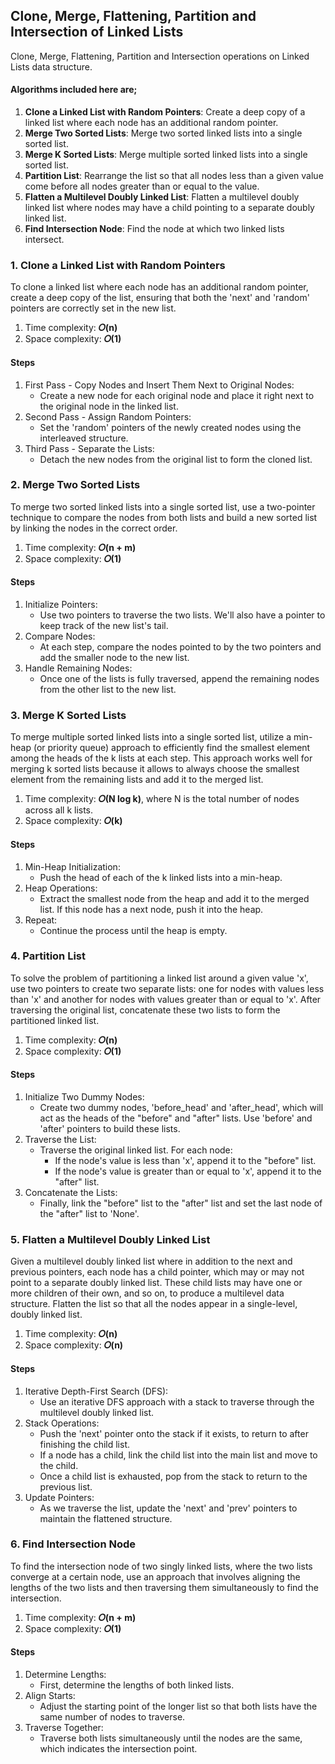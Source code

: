 ## Clone, Merge, Flattening, Partition and Intersection of Linked Lists
Clone, Merge, Flattening, Partition and Intersection operations on Linked Lists data structure.

#### Algorithms included here are;
1. <b>Clone a Linked List with Random Pointers</b>: Create a deep copy of a linked list where each node has an additional random pointer.
2. <b>Merge Two Sorted Lists</b>: Merge two sorted linked lists into a single sorted list.
3. <b>Merge K Sorted Lists</b>: Merge multiple sorted linked lists into a single sorted list.
4. <b>Partition List</b>: Rearrange the list so that all nodes less than a given value come before all nodes greater than or equal to the value.
5. <b>Flatten a Multilevel Doubly Linked List</b>: Flatten a multilevel doubly linked list where nodes may have a child pointing to a separate doubly linked list.
6.  <b>Find Intersection Node</b>: Find the node at which two linked lists intersect.


### 1. Clone a Linked List with Random Pointers
To clone a linked list where each node has an additional random pointer, create a deep copy of the list, ensuring that both the 'next' and 'random' pointers are correctly set in the new list.

1. Time complexity: <b>𝑂(n)</b>
2. Space complexity: <b>𝑂(1)</b></br>

#### Steps
1. First Pass - Copy Nodes and Insert Them Next to Original Nodes:
   - Create a new node for each original node and place it right next to the original node in the linked list.
2. Second Pass - Assign Random Pointers:
   - Set the 'random' pointers of the newly created nodes using the interleaved structure.
3. Third Pass - Separate the Lists:
   - Detach the new nodes from the original list to form the cloned list.


### 2. Merge Two Sorted Lists
To merge two sorted linked lists into a single sorted list, use a two-pointer technique to compare the nodes from both lists and build a new sorted list by linking the nodes in the correct order.

1. Time complexity: <b>𝑂(n + m)</b>
2. Space complexity: <b>𝑂(1)</b></br>

#### Steps
1. Initialize Pointers:
   - Use two pointers to traverse the two lists. We'll also have a pointer to keep track of the new list's tail.
2. Compare Nodes:
   - At each step, compare the nodes pointed to by the two pointers and add the smaller node to the new list.
3. Handle Remaining Nodes:
   - Once one of the lists is fully traversed, append the remaining nodes from the other list to the new list.


### 3. Merge K Sorted Lists
To merge multiple sorted linked lists into a single sorted list, utilize a min-heap (or priority queue) approach to efficiently find the smallest element among the heads of the k lists at each step. This approach works well for merging k sorted lists because it allows to always choose the smallest element from the remaining lists and add it to the merged list.

1. Time complexity: <b>𝑂(N log k)</b>, where N is the total number of nodes across all k lists.
2. Space complexity: <b>𝑂(k)</b></br>

#### Steps
1. Min-Heap Initialization:
   - Push the head of each of the k linked lists into a min-heap.
2. Heap Operations:
   - Extract the smallest node from the heap and add it to the merged list. If this node has a next node, push it into the heap.
3. Repeat:
   - Continue the process until the heap is empty.


### 4. Partition List
To solve the problem of partitioning a linked list around a given value 'x', use two pointers to create two separate lists: one for nodes with values less than 'x' and another for nodes with values greater than or equal to 'x'. After traversing the original list, concatenate these two lists to form the partitioned linked list.

1. Time complexity: <b>𝑂(n)</b>
2. Space complexity: <b>𝑂(1)</b></br>

#### Steps
1. Initialize Two Dummy Nodes:
   - Create two dummy nodes, 'before_head' and 'after_head', which will act as the heads of the "before" and "after" lists. Use 'before' and 'after' pointers to build these lists.
2. Traverse the List:
   - Traverse the original linked list. For each node:
      - If the node's value is less than 'x', append it to the "before" list.
      - If the node's value is greater than or equal to 'x', append it to the "after" list.
3. Concatenate the Lists:
   - Finally, link the "before" list to the "after" list and set the last node of the "after" list to 'None'.


### 5. Flatten a Multilevel Doubly Linked List
Given a multilevel doubly linked list where in addition to the next and previous pointers, each node has a child pointer, which may or may not point to a separate doubly linked list. These child lists may have one or more children of their own, and so on, to produce a multilevel data structure. Flatten the list so that all the nodes appear in a single-level, doubly linked list.

1. Time complexity: <b>𝑂(n)</b>
2. Space complexity: <b>𝑂(n)</b></br>

#### Steps
1. Iterative Depth-First Search (DFS):
   - Use an iterative DFS approach with a stack to traverse through the multilevel doubly linked list.
2. Stack Operations:
   - Push the 'next' pointer onto the stack if it exists, to return to after finishing the child list.
   - If a node has a child, link the child list into the main list and move to the child.
   - Once a child list is exhausted, pop from the stack to return to the previous list.
3. Update Pointers:
   - As we traverse the list, update the 'next' and 'prev' pointers to maintain the flattened structure.


### 6. Find Intersection Node
To find the intersection node of two singly linked lists, where the two lists converge at a certain node, use an approach that involves aligning the lengths of the two lists and then traversing them simultaneously to find the intersection.

1. Time complexity: <b>𝑂(n + m)</b>
2. Space complexity: <b>𝑂(1)</b></br>

#### Steps
1. Determine Lengths:
   - First, determine the lengths of both linked lists.
2. Align Starts:
   - Adjust the starting point of the longer list so that both lists have the same number of nodes to traverse.
3. Traverse Together:
   - Traverse both lists simultaneously until the nodes are the same, which indicates the intersection point.